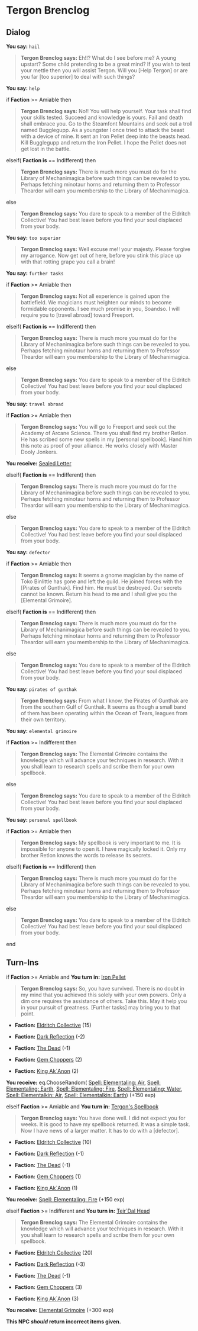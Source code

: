 # Tergon Brenclog


## Dialog

**You say:** `hail`



>**Tergon Brenclog says:** Eh!!? What do I see before me? A young upstart? Some child pretending to be a great mind? If you wish to test your mettle then you will assist Tergon. Will you [Help Tergon] or are you far [too superior] to deal with such things?

**You say:** `help`



if **Faction** >= Amiable then 



>**Tergon Brenclog says:** No!! You will help yourself. Your task shall find your skills tested. Succeed and knowledge is yours. Fail and death shall embrace you. Go to the Steamfont Mountains and seek out a troll named Bugglegupp. As a youngster I once tried to attack the beast with a device of mine. It sent an Iron Pellet deep into the beasts head. Kill Bugglegupp and return the Iron Pellet. I hope the Pellet does not get lost in the battle.


elseif( **Faction is** == Indifferent) then



>**Tergon Brenclog says:** There is much more you must do for the Library of Mechanimagica before such things can be revealed to you.  Perhaps fetching minotaur horns and returning them to Professor Theardor will earn you membership to the Library of Mechanimagica.


else



>**Tergon Brenclog says:** You dare to speak to a member of the Eldritch Collective! You had best leave before you find your soul displaced from your body.


**You say:** `too superior`



>**Tergon Brenclog says:** Well excuse me!! your majesty. Please forgive my arrogance. Now get out of here, before you stink this place up with that rotting grape you call a brain!

**You say:** `further tasks`



if **Faction** >= Amiable then 






>**Tergon Brenclog says:** Not all experience is gained upon the battlefield. We magicians must heighten our minds to become formidable opponents. I see much promise in you, Soandso. I will require you to [travel abroad] toward Freeport.


elseif( **Faction is** == Indifferent) then



>**Tergon Brenclog says:** There is much more you must do for the Library of Mechanimagica before such things can be revealed to you.  Perhaps fetching minotaur horns and returning them to Professor Theardor will earn you membership to the Library of Mechanimagica.


else



>**Tergon Brenclog says:** You dare to speak to a member of the Eldritch Collective! You had best leave before you find your soul displaced from your body.


**You say:** `travel abroad`



if **Faction** >= Amiable then 



>**Tergon Brenclog says:** You will go to Freeport and seek out the Academy of Arcane Science. There you shall find my brother Retlon. He has scribed some new spells in my [personal spellbook]. Hand him this note as proof of your alliance. He works closely with Master Dooly Jonkers.



**You receive:**  [Sealed Letter](/item/1717)


elseif( **Faction is** == Indifferent) then



>**Tergon Brenclog says:** There is much more you must do for the Library of Mechanimagica before such things can be revealed to you.  Perhaps fetching minotaur horns and returning them to Professor Theardor will earn you membership to the Library of Mechanimagica.


else



>**Tergon Brenclog says:** You dare to speak to a member of the Eldritch Collective! You had best leave before you find your soul displaced from your body.


**You say:** `defector`



if **Faction** >= Amiable then 



>**Tergon Brenclog says:** It seems a gnome magician by the name of Toko Binlittle has gone and left the guild. He joined forces with the [Pirates of Gunthak]. Find him. He must be destroyed. Our secrets cannot be known. Return his head to me and I shall give you the [Elemental Grimoire].


elseif( **Faction is** == Indifferent) then



>**Tergon Brenclog says:** There is much more you must do for the Library of Mechanimagica before such things can be revealed to you.  Perhaps fetching minotaur horns and returning them to Professor Theardor will earn you membership to the Library of Mechanimagica.


else



>**Tergon Brenclog says:** You dare to speak to a member of the Eldritch Collective! You had best leave before you find your soul displaced from your body.


**You say:** `pirates of gunthak`



>**Tergon Brenclog says:** From what I know, the Pirates of Gunthak are from the southern Gulf of Gunthak. It seems as though a small band of them has been operating within the Ocean of Tears, leagues from their own territory.

**You say:** `elemental grimoire`



if **Faction** >= Indifferent then 



>**Tergon Brenclog says:** The Elemental Grimoire contains the knowledge which will advance your techniques in research. With it you shall learn to research spells and scribe them for your own spellbook.


else



>**Tergon Brenclog says:** You dare to speak to a member of the Eldritch Collective! You had best leave before you find your soul displaced from your body.


**You say:** `personal spellbook`



if **Faction** >= Amiable then 



>**Tergon Brenclog says:** My spellbook is very important to me. It is impossible for anyone to open it. I have magically locked it. Only my brother Retlon knows the words to release its secrets.


elseif( **Faction is** == Indifferent) then



>**Tergon Brenclog says:** There is much more you must do for the Library of Mechanimagica before such things can be revealed to you.  Perhaps fetching minotaur horns and returning them to Professor Theardor will earn you membership to the Library of Mechanimagica.


else



>**Tergon Brenclog says:** You dare to speak to a member of the Eldritch Collective! You had best leave before you find your soul displaced from your body.

end

## Turn-Ins



if **Faction** >= Amiable and  **You turn in:** [Iron Pellet](/item/13333)


>**Tergon Brenclog says:** So, you have survived. There is no doubt in my mind that you achieved this solely with your own powers. Only a dim one requires the assistance of others. Take this. May it help you in your pursuit of greatness. [Further tasks] may bring you to that point.


* __Faction:__ [Eldritch Collective](/faction/245) (15)


* __Faction:__ [Dark Reflection](/faction/238) (-2)


* __Faction:__ [The Dead](/faction/239) (-1)


* __Faction:__ [Gem Choppers](/faction/255) (2)


* __Faction:__ [King Ak`Anon](/faction/333) (2)


 **You receive:** eq.ChooseRandom( [Spell: Elementaling: Air](/item/15400), [Spell: Elementaling: Earth](/item/15397), [Spell: Elementaling: Fire](/item/15399), [Spell: Elementaling: Water](/item/15398), [Spell: Elementalkin: Air](/item/15317), [Spell: Elementalkin: Earth](/item/15058)) (+150 exp)

elseif **Faction** >= Amiable and  **You turn in:** [Tergon's Spellbook](/item/13387)


>**Tergon Brenclog says:** You have done well. I did not expect you for weeks. It is good to have my spellbook returned. It was a simple task. Now I have news of a larger matter. It has to do with a [defector].


* __Faction:__ [Eldritch Collective](/faction/245) (10)


* __Faction:__ [Dark Reflection](/faction/238) (-1)


* __Faction:__ [The Dead](/faction/239) (-1)


* __Faction:__ [Gem Choppers](/faction/255) (1)


* __Faction:__ [King Ak`Anon](/faction/333) (1)


 **You receive:**  [Spell: Elementaling: Fire](/item/15399) (+150 exp)

elseif **Faction** >= Indifferent and  **You turn in:** [Teir\`Dal Head](/item/13388)


>**Tergon Brenclog says:** The Elemental Grimoire contains the knowledge which will advance your techniques in research. With it you shall learn to research spells and scribe them for your own spellbook.


* __Faction:__ [Eldritch Collective](/faction/245) (20)


* __Faction:__ [Dark Reflection](/faction/238) (-3)


* __Faction:__ [The Dead](/faction/239) (-1)


* __Faction:__ [Gem Choppers](/faction/255) (3)


* __Faction:__ [King Ak`Anon](/faction/333) (3)


 **You receive:**  [Elemental Grimoire](/item/17502) (+300 exp)

**This NPC *should* return incorrect items given.**
